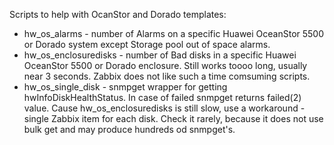 Scripts to help with OcanStor and Dorado templates:
- hw_os_alarms - number of Alarms on a specific Huawei OceanStor 5500 or Dorado system except Storage pool out of space alarms.
- hw_os_enclosuredisks - number of Bad disks in a specific Huawei OceanStor 5500 or Dorado enclosure. Still works toooo long, usually near 3 seconds. Zabbix does not like such a time comsuming scripts.
- hw_os_single_disk - snmpget wrapper for getting hwInfoDiskHealthStatus. In case of failed snmpget returns failed(2) value. Cause hw_os_enclosuredisks is still slow, use a workaround - single Zabbix item for each disk. Check it rarely, because it does not use bulk get and may produce hundreds od snmpget's.
